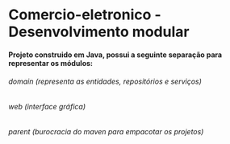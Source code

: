 Comercio-eletronico - Desenvolvimento modular
=====

<h4>Projeto construido em Java, possui a seguinte separação para representar os módulos:</h4>

<h6>domain (representa as entidades, repositórios e serviços)</h6>

<h6>web (interface gráfica)</h6>

<h6>parent (burocracia do maven para empacotar os projetos)</h6>
